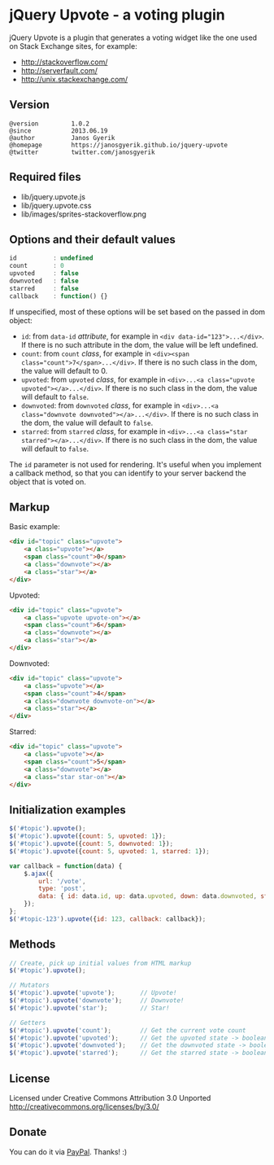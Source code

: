 jQuery Upvote - a voting plugin
===============================

jQuery Upvote is a plugin that generates a voting widget like
the one used on Stack Exchange sites, for example:

- http://stackoverflow.com/
- http://serverfault.com/
- http://unix.stackexchange.com/


Version
-------

```
@version         1.0.2
@since           2013.06.19
@author          Janos Gyerik
@homepage        https://janosgyerik.github.io/jquery-upvote
@twitter         twitter.com/janosgyerik
```


Required files
--------------

- lib/jquery.upvote.js
- lib/jquery.upvote.css
- lib/images/sprites-stackoverflow.png


Options and their default values
--------------------------------

```js
id          : undefined
count       : 0
upvoted     : false
downvoted   : false
starred     : false
callback    : function() {}
```

If unspecified, most of these options will be set based on the passed in dom object:

- `id`: from `data-id` *attribute*, for example in `<div data-id="123">...</div>`. If there is no such attribute in the dom, the value will be left undefined.
- `count`: from `count` *class*, for example in `<div><span class="count">7</span>...</div>`. If there is no such class in the dom, the value will default to 0.
- `upvoted`: from `upvoted` *class*, for example in `<div>...<a class="upvote upvoted"></a>...</div>`. If there is no such class in the dom, the value will default to `false`.
- `downvoted`: from `downvoted` *class*, for example in `<div>...<a class="downvote downvoted"></a>...</div>`. If there is no such class in the dom, the value will default to `false`.
- `starred`: from `starred` *class*, for example in `<div>...<a class="star starred"></a>...</div>`. If there is no such class in the dom, the value will default to `false`.

The `id` parameter is not used for rendering.
It's useful when you implement a callback method,
so that you can identify to your server backend the object that is voted on.


Markup
------

Basic example:

```html
<div id="topic" class="upvote">
    <a class="upvote"></a>
    <span class="count">0</span>
    <a class="downvote"></a>
    <a class="star"></a>
</div>
```

Upvoted:

```html
<div id="topic" class="upvote">
    <a class="upvote upvote-on"></a>
    <span class="count">6</span>
    <a class="downvote"></a>
    <a class="star"></a>
</div>
```

Downvoted:

```html
<div id="topic" class="upvote">
    <a class="upvote"></a>
    <span class="count">4</span>
    <a class="downvote downvote-on"></a>
    <a class="star"></a>
</div>
```

Starred:

```html
<div id="topic" class="upvote">
    <a class="upvote"></a>
    <span class="count">5</span>
    <a class="downvote"></a>
    <a class="star star-on"></a>
</div>
```


Initialization examples
-----------------------

```js
$('#topic').upvote();
$('#topic').upvote({count: 5, upvoted: 1});
$('#topic').upvote({count: 5, downvoted: 1});
$('#topic').upvote({count: 5, upvoted: 1, starred: 1});

var callback = function(data) {
    $.ajax({
        url: '/vote',
        type: 'post',
        data: { id: data.id, up: data.upvoted, down: data.downvoted, star: data.starred }
    });
};
$('#topic-123').upvote({id: 123, callback: callback});
```


Methods
-------

```js
// Create, pick up initial values from HTML markup
$('#topic').upvote();

// Mutators
$('#topic').upvote('upvote');       // Upvote!
$('#topic').upvote('downvote');     // Downvote!
$('#topic').upvote('star');         // Star!

// Getters
$('#topic').upvote('count');        // Get the current vote count
$('#topic').upvote('upvoted');      // Get the upvoted state -> boolean
$('#topic').upvote('downvoted');    // Get the downvoted state -> boolean
$('#topic').upvote('starred');      // Get the starred state -> boolean
```


License
-------

Licensed under Creative Commons Attribution 3.0 Unported
http://creativecommons.org/licenses/by/3.0/


Donate
------

You can do it via [PayPal](https://www.paypal.com/cgi-bin/webscr?cmd=_s-xclick&hosted_button_id=SQTLZB5QCLR82). Thanks! :)
